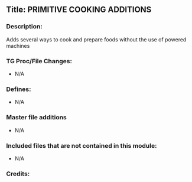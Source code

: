 ## Title: PRIMITIVE COOKING ADDITIONS

### Description:

Adds several ways to cook and prepare foods without the use of powered machines

### TG Proc/File Changes:

- N/A

### Defines:

- N/A

### Master file additions

- N/A

### Included files that are not contained in this module:

- N/A

### Credits:
